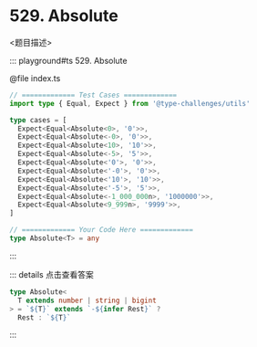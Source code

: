 # 529. Absolute

<题目描述>

::: playground#ts 529. Absolute

@file index.ts

```ts
// ============= Test Cases =============
import type { Equal, Expect } from '@type-challenges/utils'

type cases = [
  Expect<Equal<Absolute<0>, '0'>>,
  Expect<Equal<Absolute<-0>, '0'>>,
  Expect<Equal<Absolute<10>, '10'>>,
  Expect<Equal<Absolute<-5>, '5'>>,
  Expect<Equal<Absolute<'0'>, '0'>>,
  Expect<Equal<Absolute<'-0'>, '0'>>,
  Expect<Equal<Absolute<'10'>, '10'>>,
  Expect<Equal<Absolute<'-5'>, '5'>>,
  Expect<Equal<Absolute<-1_000_000n>, '1000000'>>,
  Expect<Equal<Absolute<9_999n>, '9999'>>,
]

// ============= Your Code Here =============
type Absolute<T> = any
```

:::

::: details 点击查看答案

```ts
type Absolute<
  T extends number | string | bigint
> = `${T}` extends `-${infer Rest}` ?
  Rest : `${T}`
```

:::
